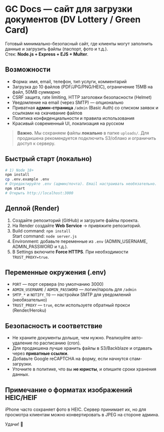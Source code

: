 # GC Docs — сайт для загрузки документов (DV Lottery / Green Card)

Готовый минимально-безопасный сайт, где клиенты могут заполнить данные и загрузить файлы (паспорт, фото и т.д.).  
Стек: **Node.js + Express + EJS + Multer**.

## Возможности
- Форма: имя, email, телефон, тип услуги, комментарий
- Загрузка до 10 файлов (PDF/JPG/PNG/HEIC), ограничение 15MB на файл, 50MB суммарно
- CSRF защита, rate limiting, HTTP заголовки безопасности (Helmet)
- Уведомление на email (через SMTP) — опционально
- Приватная **админ-страница** `/admin` (Basic Auth) со списком заявок и ссылками на скачивание файлов
- Политика конфиденциальности и правила использования
- Красивый современный UI, локализация на русском

> **Важно.** Мы сохраняем файлы **локально** в папке `uploads/`. Для продакшена рекомендуется подключить S3/облако и ограничить доступ к серверу.

## Быстрый старт (локально)
```bash
# 1) Node 18+
npm install
cp .env.example .env
# Отредактируйте .env (админ/почта). Email настраивать необязательно.
npm start
# Открыть http://localhost:3000
```

## Деплой (Render)
1. Создайте репозиторий (GitHub) и загрузите файлы проекта.
2. На Render создайте **Web Service** → привяжите репозиторий.
3. Build command: `npm install`  
   Start command: `node server.js`
4. Environment: добавьте переменные из `.env` (ADMIN_USERNAME, ADMIN_PASSWORD и т.д.).
5. В Settings включите **Force HTTPS**. При необходимости `TRUST_PROXY=true`.

## Переменные окружения (.env)
- `PORT` — порт сервера (по умолчанию 3000)
- `ADMIN_USERNAME` / `ADMIN_PASSWORD` — логин/пароль для `/admin`
- `SMTP_*` и `NOTIFY_TO` — настройки SMTP для уведомлений (необязательно)
- `TRUST_PROXY` — `true`, если используете обратный прокси (Render/Heroku)

## Безопасность и соответствие
- Не храните документы дольше, чем нужно. Реализуйте авто-удаление по расписанию (cron).
- Для продакшена лучше хранить файлы в S3/Backblaze и отдавать через **приватные ссылки**.
- Добавьте Google reCAPTCHA на форму, если начнутся спам-загрузки.
- Уточните в политике, что вы **не юристы**, и опишите сроки хранения данных.

## Примечание о форматах изображений HEIC/HEIF
iPhone часто сохраняет фото в HEIC. Сервер принимает их, но для просмотра клиентам можно конвертировать в JPEG на стороне админа.

Удачи! 💪
